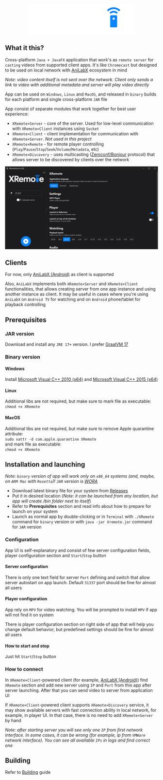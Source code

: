 <p align="center">
  <img src="images/logo.png" alt="Logo">
</p>

## What it this?

Cross-platform `Java + JavaFX` application that work's as `remote server` for `casting` videos from supported client apps. It's like `Chromecast` but designed to be used on local network with [AniLabX](https://github.com/AniLabX) ecosystem in mind

*Note: video content itself is not sent over the network. Client only sends a link to video with additional metadata and server will play video directly*

App can be used on `Windows`, `Linux` and `MacOS`, and released in `binary` builds for each platform and single cross-platform `JAR` file

App consist of separate modules that work together for best user experience:
- `XRemote×Server` - core of the server. Used for low-level communication with `XRemote×Client` instances using `Socket`
- `XRemote×Client` - client implementation for communication with `XRemote×Server`. *Not used in this project*
- `XRemote×Remote` - for remote player controlling (`Play`/`Pause`/`Stop`/`Seek`/`Volume`/`Metadata`, etc)
- `XRemote×Discovery` - uses multicasting ([Zeroconf/Bonjour](https://en.wikipedia.org/wiki/Bonjour_(software)) protocol) that allows server to be discovered by clients over the network

<p align="center">
  <img src="images/ui.png" width="700" alt="UI">
</p>

## Clients

For now, only [AniLabX (Android)](https://github.com/CrazyXacker/anilabx) as client is supported

Also, `AniLabX` implements both `XRemote×Server` and `XRemote×Client` functionalities, that allows creating server from one app instance and using another instance as client. It may be useful in cases where you're using `AniLabX` on `Android TV` for watching and on `Android` phone/tablet for playback controlling

## Prerequisites

### JAR version

Download and install any `JRE 17+` version. I prefer [GraalVM 17](https://www.graalvm.org/downloads/)

### Binary version

#### Windows

Install [Microsoft Visual C++ 2010 (x64)](https://www.microsoft.com/en-US/download/details.aspx?id=26999) and [Microsoft Visual C++ 2015 (x64)](https://www.microsoft.com/en-US/download/details.aspx?id=53840)

#### Linux

Additional libs are not required, but make sure to mark file as executable:  
```chmod +x XRemote```

#### MacOS
Additional libs are not required, but make sure to remove Apple quarantine attribute:  
```sudo xattr -d com.apple.quarantine XRemote```  
and mark file as executable:  
```chmod +x XRemote```

## Installation and launching

*Note: `binary` version of app will work only on `x86_64` systems (and, maybe, on `ARM Mac` with `Rosetta`)! `JAR` version is [WORA](https://en.wikipedia.org/wiki/Write_once,_run_anywhere)*

- Download latest binary file for your system from [Releases](https://github.com/AniLabX/XRemoteDesktop/releases)
- Put it in desired location (*Note: it can be launched from any location, but app will create /bin folder next to itself*)
- Refer to **Prerequisites** section and read info about how to prepare for launch on your system
- Launch as normal app by double-clicking or in `Terminal` with ```./XRemote``` command for `binary` version or with ```java -jar Xremote.jar``` command for `JAR` version

### Configuration

App UI is self-explanatory and consist of few server configuration fields, player configuration section and `Start`/`Stop` button

#### Server configuration

There is only one text field for server `Port` defining and switch that allow server autostart on app launch. Default `31337` port should be fine for almost all users

#### Player configuration

App rely on `MPV` for video watching. You will be prompted to install `MPV` if app will not find it on system

There is player configuration section on right side of app that will help you change default behavior, but predefined settings should be fine for almost all users

#### How to start and stop

Just hit `Start`/`Stop` button

### How to connect

In `XRemote×Client`-powered client (for example, [AniLabX (Android)](https://github.com/CrazyXacker/anilabx)) find `XRemote` section and add new server using `IP` and `Port` from this app after server launching. After that you can send video to server from application UI

If `XRemote×Client`-powered client supports `XRemote×Discovery` service, it may show available servers with fast connection ability in local network, for example, in player UI. In that case, there is no need to add `XRemote×Server` by hand

*Note: after starting server you will see only one `IP` from first network interface. In some cases, it can be wrong (for example, ip from `VMWare` network interface). You can see all available `IPs` in logs and find correct one*

## Building

Refer to [Building](https://github.com/AniLabX/XRemoteDesktop/blob/main/BUILDING.md) guide
